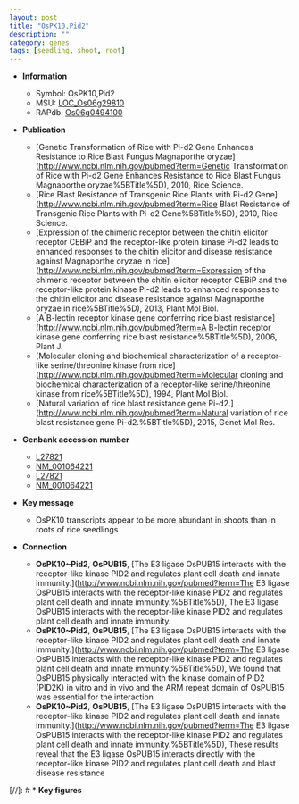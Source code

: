 ```yaml
---
layout: post
title: "OsPK10,Pid2"
description: ""
category: genes
tags: [seedling, shoot, root]
---
```


* **Information**  
    + Symbol: OsPK10,Pid2  
    + MSU: [LOC_Os06g29810](http://rice.uga.edu/cgi-bin/ORF_infopage.cgi?orf=LOC_Os06g29810)  
    + RAPdb: [Os06g0494100](http://rapdb.dna.affrc.go.jp/viewer/gbrowse_details/irgsp1?name=Os06g0494100)  

* **Publication**  
    + [Genetic Transformation of Rice with Pi-d2 Gene Enhances Resistance to Rice Blast Fungus Magnaporthe oryzae](http://www.ncbi.nlm.nih.gov/pubmed?term=Genetic Transformation of Rice with Pi-d2 Gene Enhances Resistance to Rice Blast Fungus Magnaporthe oryzae%5BTitle%5D), 2010, Rice Science.
    + [Rice Blast Resistance of Transgenic Rice Plants with Pi-d2 Gene](http://www.ncbi.nlm.nih.gov/pubmed?term=Rice Blast Resistance of Transgenic Rice Plants with Pi-d2 Gene%5BTitle%5D), 2010, Rice Science.
    + [Expression of the chimeric receptor between the chitin elicitor receptor CEBiP and the receptor-like protein kinase Pi-d2 leads to enhanced responses to the chitin elicitor and disease resistance against Magnaporthe oryzae in rice](http://www.ncbi.nlm.nih.gov/pubmed?term=Expression of the chimeric receptor between the chitin elicitor receptor CEBiP and the receptor-like protein kinase Pi-d2 leads to enhanced responses to the chitin elicitor and disease resistance against Magnaporthe oryzae in rice%5BTitle%5D), 2013, Plant Mol Biol.
    + [A B-lectin receptor kinase gene conferring rice blast resistance](http://www.ncbi.nlm.nih.gov/pubmed?term=A B-lectin receptor kinase gene conferring rice blast resistance%5BTitle%5D), 2006, Plant J.
    + [Molecular cloning and biochemical characterization of a receptor-like serine/threonine kinase from rice](http://www.ncbi.nlm.nih.gov/pubmed?term=Molecular cloning and biochemical characterization of a receptor-like serine/threonine kinase from rice%5BTitle%5D), 1994, Plant Mol Biol.
    + [Natural variation of rice blast resistance gene Pi-d2.](http://www.ncbi.nlm.nih.gov/pubmed?term=Natural variation of rice blast resistance gene Pi-d2.%5BTitle%5D), 2015, Genet Mol Res.

* **Genbank accession number**  
    + [L27821](http://www.ncbi.nlm.nih.gov/nuccore/L27821)
    + [NM_001064221](http://www.ncbi.nlm.nih.gov/nuccore/NM_001064221)
    + [L27821](http://www.ncbi.nlm.nih.gov/nuccore/L27821)
    + [NM_001064221](http://www.ncbi.nlm.nih.gov/nuccore/NM_001064221)

* **Key message**  
    + OsPK10 transcripts appear to be more abundant in shoots than in roots of rice seedlings

* **Connection**  
    + __OsPK10~Pid2__, __OsPUB15__, [The E3 ligase OsPUB15 interacts with the receptor-like kinase PID2 and regulates plant cell death and innate immunity.](http://www.ncbi.nlm.nih.gov/pubmed?term=The E3 ligase OsPUB15 interacts with the receptor-like kinase PID2 and regulates plant cell death and innate immunity.%5BTitle%5D), The E3 ligase OsPUB15 interacts with the receptor-like kinase PID2 and regulates plant cell death and innate immunity.
    + __OsPK10~Pid2__, __OsPUB15__, [The E3 ligase OsPUB15 interacts with the receptor-like kinase PID2 and regulates plant cell death and innate immunity.](http://www.ncbi.nlm.nih.gov/pubmed?term=The E3 ligase OsPUB15 interacts with the receptor-like kinase PID2 and regulates plant cell death and innate immunity.%5BTitle%5D), We found that OsPUB15 physically interacted with the kinase domain of PID2 (PID2K) in vitro and in vivo and the ARM repeat domain of OsPUB15 was essential for the interaction
    + __OsPK10~Pid2__, __OsPUB15__, [The E3 ligase OsPUB15 interacts with the receptor-like kinase PID2 and regulates plant cell death and innate immunity.](http://www.ncbi.nlm.nih.gov/pubmed?term=The E3 ligase OsPUB15 interacts with the receptor-like kinase PID2 and regulates plant cell death and innate immunity.%5BTitle%5D), These results reveal that the E3 ligase OsPUB15 interacts directly with the receptor-like kinase PID2 and regulates plant cell death and blast disease resistance

[//]: # * **Key figures**  


